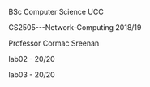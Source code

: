 BSc Computer Science UCC

CS2505---Network-Computing 2018/19

Professor Cormac Sreenan

lab02 - 20/20

lab03 - 20/20
